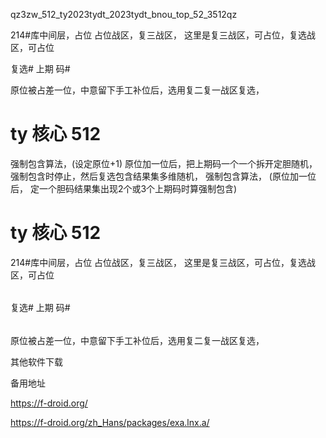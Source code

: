 qz3zw_512_ty2023tydt_2023tydt_bnou_top_52_3512qz

214#库中间层，占位 占位战区，复三战区， 这里是复三战区，可占位，复选战区，可占位

复选# 上期 码#

原位被占差一位，中意留下手工补位后，选用复二复一战区复选，

# ty 核心 512 

强制包含算法，(设定原位+1) 原位加一位后，把上期码一个一个拆开定胆随机，强制包含时停止，然后复选包含结果集多维随机， 强制包含算法， (原位加一位后， 定一个胆码结果集出现2个或3个上期码时算强制包含)

# ty  核心   512
214#库中间层，占位
占位战区，复三战区，
这里是复三战区，可占位，复选战区，可占位
######
复选#
上期
码#
######
原位被占差一位，中意留下手工补位后，选用复二复一战区复选，

其他软件下载

备用地址

https://f-droid.org/


https://f-droid.org/zh_Hans/packages/exa.lnx.a/















